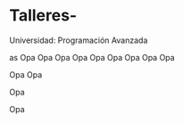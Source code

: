 # Talleres-
Universidad: Programación Avanzada 

as
Opa
Opa
Opa
Opa
Opa
Opa
Opa
Opa
Opa

Opa
Opa

Opa


Opa
